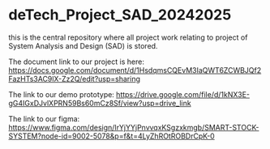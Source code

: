 # deTech_Project_SAD_20242025
this is the central repository where all project work relating to project of System Analysis and Design (SAD) is stored.

The document link to our project is here: https://docs.google.com/document/d/1HsdqmsCQEvM3IaQWT6ZCWBJQf2FazHTs3AC9lX-Zz2Q/edit?usp=sharing

The link to our demo prototype: https://drive.google.com/file/d/1kNX3E-gG4IGxDJvlXPRN59Bs60mCz8Sf/view?usp=drive_link

The link to our figma: https://www.figma.com/design/IrYjYYjPnvvqxKSgzxkmgb/SMART-STOCK-SYSTEM?node-id=9002-5078&p=f&t=4LyZhROtROBDrCpK-0
